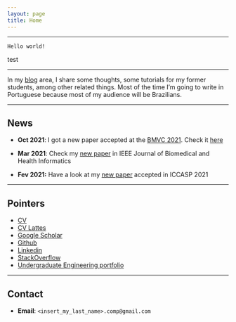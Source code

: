 ```yaml
---
layout: page
title: Home
---
```

___
`Hello world!` 

test
___
In my [blog](blog) area, I share some thoughts, some tutorials for my former students, among other related things. Most of the time I’m going to write in Portuguese because most of my audience will be Brazilians. 

___

## News

+ **Oct 2021**: I got a new paper accepted at the [BMVC 2021](https://www.bmvc2021.com/). Check it [here](https://arxiv.org/abs/2110.09380)

+ **Mar 2021**: Check my [new paper](https://ieeexplore.ieee.org/document/9364366) in IEEE Journal of Biomedical and Health Informatics

+ **Fev 2021:** Have a look at my [new paper](https://arxiv.org/pdf/2102.11771.pdf) accepted in ICCASP 2021
___

## Pointers
+ [CV](assets/files/andre-pacheco-cv.pdf)
+ [CV Lattes](http://lattes.cnpq.br/8898143425329967)
+ [Google Scholar](https://scholar.google.com/citations?user=OVhpuAgAAAAJ&hl=en)
+ [Github](http://github.com/paaatcha)
+ [Linkedin](https://linkedin.com/in/pacheco-andre/)
+ [StackOverflow](https://stackoverflow.com/users/9424793/andr%C3%A9-pacheco)
+ [Undergraduate Engineering portfolio](assets/files/andre-pacheco-eng-undergrad-portfolio.pdf)

___
## Contact
+ **Email**: `<insert_my_last_name>.comp@gmail.com`

